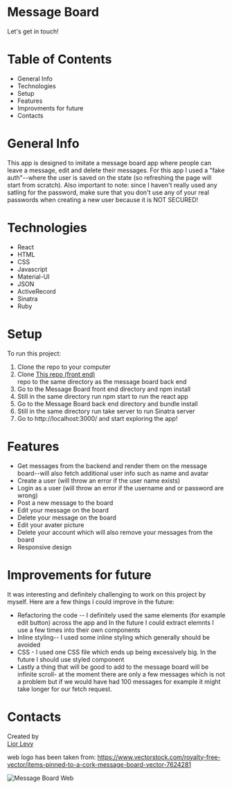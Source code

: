 # Message Board
 
Let's get in touch!
 
# Table of Contents
 
<ul>
  <li>General Info</li>
  <li>Technologies</li>
  <li>Setup</li>
  <li>Features</li>
  <li>Improvments for future</li>
  <li>Contacts</li>
</ul>
 
# General Info
 
This app is designed to imitate a message board app where people can leave a message, edit and delete their messages. For this app I used a "fake auth"--where the user is saved on the state (so refreshing the page will start from scratch). Also important to note: since I haven't really used any satling for the password, make sure that you don't use any of your real passwords when creating a new user because it is NOT SECURED!
 
# Technologies
 
<ul>
<li>React</li>
<li>HTML</li>
<li>CSS</li>
<li>Javascript</li>
<li>Material-UI</li>
<li>JSON</li>
<li>ActiveRecord</li>
<li>Sinatra</li>
<li>Ruby</li>
</ul>
 
# Setup
 
To run this project: <ol>
 
  <li>Clone the repo to your computer</li>
  <li>Clone  <a href="https://github.com/levydlior/message-board-front-end" target="_blank">This repo (front end)</a><br> repo to the same directory as the message board back end</li>
  <li>Go to the Message Board front end directory and npm install</li>
  <li>Still in the same directory run npm start to run the react app</li>
  <li>Go to the Message Board back end directory and bundle install</li>
  <li>Still in the same directory run take server to  run Sinatra server</li>
  <li>Go to http://localhost:3000/ and start exploring the app!</li>
  </ol>
 
# Features
 
<ul>
  <li>Get messages from the backend and render them on the message board--will also fetch additional user info such as name and avatar</li>
  <li>Create a user (will throw an error if the user name exists)</li>
  <li>Login as a user (will throw an error if the username and or password are wrong)</li>
  <li>Post a new message to the board</li>
  <li>Edit your message on the board</li>
  <li>Delete your message on the board</li>
  <li>Edit your avater picture</li>
  <li>Delete your account which will also remove your messages from the board</li>
  <li>Responsive design</li>
</ul>
 
# Improvements for future
 
It was interesting and definitely challenging to work on this project by myself. Here are a few things I could improve in the future:
<ul>
<li>Refactoring the code -- I definitely used the same elements (for example edit button) across the app and In the future I could extract elemnts I use a few times into their own components</li>
<li>Inline styling-- I used some inline styling which generally should be avoided</li>
<li>CSS - I used one CSS file which ends up being excessively big. In the future I should use styled component</li>
<li>Lastly a thing that will be good to add to the message board will be infinite scroll- at the moment there are only a few messages which is not a problem but if we would have had 100 messages for example it might take longer for our fetch request.</li>
</ul>
 
# Contacts
 
Created by <br>
<a href="https://www.linkedin.com/in/liordl/" target="_blank">Lior Levy</a><br>
 
web logo has been taken from:
https://www.vectorstock.com/royalty-free-vector/items-pinned-to-a-cork-message-board-vector-7624281
 
![Message Board Web](./../message-board/src/images/msg-board.png "Message Board")
 


